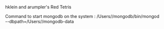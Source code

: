 hklein and arumpler's Red Tetris

Command to start mongodb on the system :
/Users/<usename>/mongodb/bin/mongod --dbpath=/Users/<username>/mongodb-data
